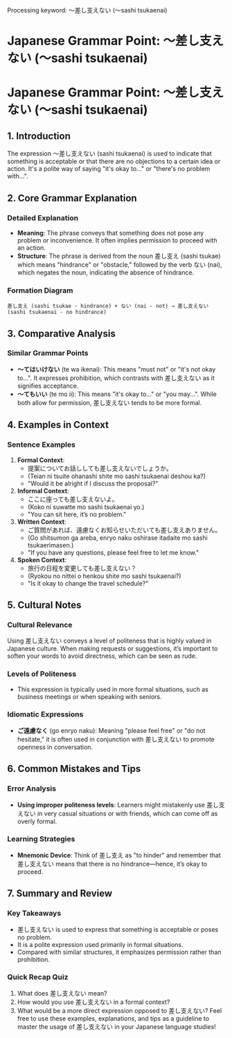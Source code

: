 Processing keyword: ～差し支えない (〜sashi tsukaenai)
# Japanese Grammar Point: ～差し支えない (〜sashi tsukaenai)
# Japanese Grammar Point: ～差し支えない (〜sashi tsukaenai)
## 1. Introduction
The expression ～差し支えない (sashi tsukaenai) is used to indicate that something is acceptable or that there are no objections to a certain idea or action. It's a polite way of saying "it's okay to..." or "there's no problem with...".
## 2. Core Grammar Explanation
### Detailed Explanation
- **Meaning**: The phrase conveys that something does not pose any problem or inconvenience. It often implies permission to proceed with an action.
- **Structure**: The phrase is derived from the noun 差し支え (sashi tsukae) which means "hindrance" or "obstacle," followed by the verb ない (nai), which negates the noun, indicating the absence of hindrance.
  
### Formation Diagram
```
差し支え (sashi tsukae - hindrance) + ない (nai - not) → 差し支えない (sashi tsukaenai - no hindrance)
```
## 3. Comparative Analysis
### Similar Grammar Points
- **〜てはいけない** (te wa ikenai): This means "must not" or "it's not okay to...". It expresses prohibition, which contrasts with 差し支えない as it signifies acceptance.
- **〜てもいい** (te mo ii): This means "it's okay to..." or "you may...". While both allow for permission, 差し支えない tends to be more formal.
## 4. Examples in Context
### Sentence Examples
1. **Formal Context**:
   - 提案についてお話ししても差し支えないでしょうか。
   - (Teian ni tsuite ohanashi shite mo sashi tsukaenai deshou ka?)
   - "Would it be alright if I discuss the proposal?"
2. **Informal Context**:
   - ここに座っても差し支えないよ。
   - (Koko ni suwatte mo sashi tsukaenai yo.)
   - "You can sit here, it’s no problem."
3. **Written Context**:
   - ご質問があれば、遠慮なくお知らせいただいても差し支えありません。
   - (Go shitsumon ga areba, enryo naku oshirase itadaite mo sashi tsukaerimasen.)
   - "If you have any questions, please feel free to let me know."
4. **Spoken Context**:
   - 旅行の日程を変更しても差し支えない？
   - (Ryokou no nittei o henkou shite mo sashi tsukaenai?)
   - "Is it okay to change the travel schedule?"
## 5. Cultural Notes
### Cultural Relevance
Using 差し支えない conveys a level of politeness that is highly valued in Japanese culture. When making requests or suggestions, it’s important to soften your words to avoid directness, which can be seen as rude.
### Levels of Politeness
- This expression is typically used in more formal situations, such as business meetings or when speaking with seniors.
### Idiomatic Expressions
- **ご遠慮なく** (go enryo naku): Meaning "please feel free" or "do not hesitate," it is often used in conjunction with 差し支えない to promote openness in conversation.
## 6. Common Mistakes and Tips
### Error Analysis
- **Using improper politeness levels**: Learners might mistakenly use 差し支えない in very casual situations or with friends, which can come off as overly formal.
  
### Learning Strategies
- **Mnemonic Device**: Think of 差し支え as "to hinder" and remember that 差し支えない means that there is no hindrance—hence, it’s okay to proceed.
## 7. Summary and Review 
### Key Takeaways
- 差し支えない is used to express that something is acceptable or poses no problem.
- It is a polite expression used primarily in formal situations.
- Compared with similar structures, it emphasizes permission rather than prohibition.
### Quick Recap Quiz
1. What does 差し支えない mean?
2. How would you use 差し支えない in a formal context?
3. What would be a more direct expression opposed to 差し支えない? 
Feel free to use these examples, explanations, and tips as a guideline to master the usage of 差し支えない in your Japanese language studies!
